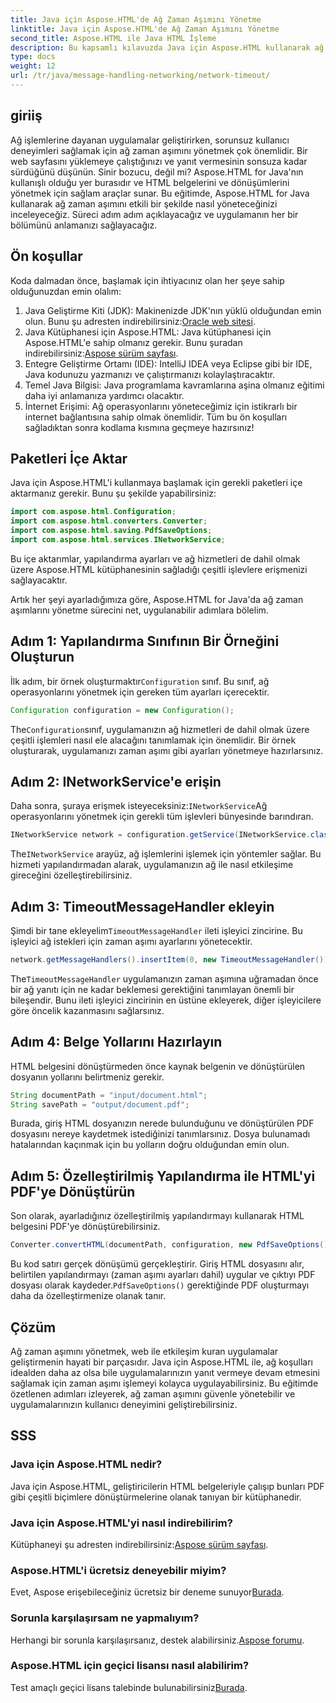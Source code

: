 ```yaml
---
title: Java için Aspose.HTML'de Ağ Zaman Aşımını Yönetme
linktitle: Java için Aspose.HTML'de Ağ Zaman Aşımını Yönetme
second_title: Aspose.HTML ile Java HTML İşleme
description: Bu kapsamlı kılavuzda Java için Aspose.HTML kullanarak ağ zaman aşımlarını nasıl yöneteceğinizi öğrenin. Etkili zaman aşımı işlemeyle sorunsuz kullanıcı deneyimleri sağlayın.
type: docs
weight: 12
url: /tr/java/message-handling-networking/network-timeout/
---
```

## giriiş
Ağ işlemlerine dayanan uygulamalar geliştirirken, sorunsuz kullanıcı deneyimleri sağlamak için ağ zaman aşımını yönetmek çok önemlidir. Bir web sayfasını yüklemeye çalıştığınızı ve yanıt vermesinin sonsuza kadar sürdüğünü düşünün. Sinir bozucu, değil mi? Aspose.HTML for Java'nın kullanışlı olduğu yer burasıdır ve HTML belgelerini ve dönüşümlerini yönetmek için sağlam araçlar sunar. Bu eğitimde, Aspose.HTML for Java kullanarak ağ zaman aşımını etkili bir şekilde nasıl yöneteceğinizi inceleyeceğiz. Süreci adım adım açıklayacağız ve uygulamanın her bir bölümünü anlamanızı sağlayacağız.
## Ön koşullar
Koda dalmadan önce, başlamak için ihtiyacınız olan her şeye sahip olduğunuzdan emin olalım:
1.  Java Geliştirme Kiti (JDK): Makinenizde JDK'nın yüklü olduğundan emin olun. Bunu şu adresten indirebilirsiniz:[Oracle web sitesi](https://www.oracle.com/java/technologies/javase-jdk11-downloads.html).
2.  Java Kütüphanesi için Aspose.HTML: Java kütüphanesi için Aspose.HTML'e sahip olmanız gerekir. Bunu şuradan indirebilirsiniz:[Aspose sürüm sayfası](https://releases.aspose.com/html/java/).
3. Entegre Geliştirme Ortamı (IDE): IntelliJ IDEA veya Eclipse gibi bir IDE, Java kodunuzu yazmanızı ve çalıştırmanızı kolaylaştıracaktır.
4. Temel Java Bilgisi: Java programlama kavramlarına aşina olmanız eğitimi daha iyi anlamanıza yardımcı olacaktır.
5. İnternet Erişimi: Ağ operasyonlarını yöneteceğimiz için istikrarlı bir internet bağlantısına sahip olmak önemlidir.
Tüm bu ön koşulları sağladıktan sonra kodlama kısmına geçmeye hazırsınız!
## Paketleri İçe Aktar
Java için Aspose.HTML'i kullanmaya başlamak için gerekli paketleri içe aktarmanız gerekir. Bunu şu şekilde yapabilirsiniz:
```java
import com.aspose.html.Configuration;
import com.aspose.html.converters.Converter;
import com.aspose.html.saving.PdfSaveOptions;
import com.aspose.html.services.INetworkService;
```
Bu içe aktarımlar, yapılandırma ayarları ve ağ hizmetleri de dahil olmak üzere Aspose.HTML kütüphanesinin sağladığı çeşitli işlevlere erişmenizi sağlayacaktır.

Artık her şeyi ayarladığımıza göre, Aspose.HTML for Java'da ağ zaman aşımlarını yönetme sürecini net, uygulanabilir adımlara bölelim.
## Adım 1: Yapılandırma Sınıfının Bir Örneğini Oluşturun
 İlk adım, bir örnek oluşturmaktır`Configuration` sınıf. Bu sınıf, ağ operasyonlarını yönetmek için gereken tüm ayarları içerecektir.
```java
Configuration configuration = new Configuration();
```
 The`Configuration`sınıf, uygulamanızın ağ hizmetleri de dahil olmak üzere çeşitli işlemleri nasıl ele alacağını tanımlamak için önemlidir. Bir örnek oluşturarak, uygulamanızı zaman aşımı gibi ayarları yönetmeye hazırlarsınız.
## Adım 2: INetworkService'e erişin
 Daha sonra, şuraya erişmek isteyeceksiniz:`INetworkService`Ağ operasyonlarını yönetmek için gerekli tüm işlevleri bünyesinde barındıran.
```java
INetworkService network = configuration.getService(INetworkService.class);
```
 The`INetworkService` arayüz, ağ işlemlerini işlemek için yöntemler sağlar. Bu hizmeti yapılandırmadan alarak, uygulamanızın ağ ile nasıl etkileşime gireceğini özelleştirebilirsiniz.
## Adım 3: TimeoutMessageHandler ekleyin
 Şimdi bir tane ekleyelim`TimeoutMessageHandler` ileti işleyici zincirine. Bu işleyici ağ istekleri için zaman aşımı ayarlarını yönetecektir.
```java
network.getMessageHandlers().insertItem(0, new TimeoutMessageHandler());
```
 The`TimeoutMessageHandler` uygulamanızın zaman aşımına uğramadan önce bir ağ yanıtı için ne kadar beklemesi gerektiğini tanımlayan önemli bir bileşendir. Bunu ileti işleyici zincirinin en üstüne ekleyerek, diğer işleyicilere göre öncelik kazanmasını sağlarsınız.
## Adım 4: Belge Yollarını Hazırlayın
HTML belgesini dönüştürmeden önce kaynak belgenin ve dönüştürülen dosyanın yollarını belirtmeniz gerekir.
```java
String documentPath = "input/document.html";
String savePath = "output/document.pdf";
```
Burada, giriş HTML dosyanızın nerede bulunduğunu ve dönüştürülen PDF dosyasını nereye kaydetmek istediğinizi tanımlarsınız. Dosya bulunamadı hatalarından kaçınmak için bu yolların doğru olduğundan emin olun.
## Adım 5: Özelleştirilmiş Yapılandırma ile HTML'yi PDF'ye Dönüştürün
Son olarak, ayarladığınız özelleştirilmiş yapılandırmayı kullanarak HTML belgesini PDF'ye dönüştürebilirsiniz.
```java
Converter.convertHTML(documentPath, configuration, new PdfSaveOptions(), savePath);
```
 Bu kod satırı gerçek dönüşümü gerçekleştirir. Giriş HTML dosyasını alır, belirtilen yapılandırmayı (zaman aşımı ayarları dahil) uygular ve çıktıyı PDF dosyası olarak kaydeder.`PdfSaveOptions()` gerektiğinde PDF oluşturmayı daha da özelleştirmenize olanak tanır.
## Çözüm
Ağ zaman aşımını yönetmek, web ile etkileşim kuran uygulamalar geliştirmenin hayati bir parçasıdır. Java için Aspose.HTML ile, ağ koşulları idealden daha az olsa bile uygulamalarınızın yanıt vermeye devam etmesini sağlamak için zaman aşımı işlemeyi kolayca uygulayabilirsiniz. Bu eğitimde özetlenen adımları izleyerek, ağ zaman aşımını güvenle yönetebilir ve uygulamalarınızın kullanıcı deneyimini geliştirebilirsiniz.
## SSS
### Java için Aspose.HTML nedir?
Java için Aspose.HTML, geliştiricilerin HTML belgeleriyle çalışıp bunları PDF gibi çeşitli biçimlere dönüştürmelerine olanak tanıyan bir kütüphanedir.
### Java için Aspose.HTML'yi nasıl indirebilirim?
 Kütüphaneyi şu adresten indirebilirsiniz:[Aspose sürüm sayfası](https://releases.aspose.com/html/java/).
### Aspose.HTML'i ücretsiz deneyebilir miyim?
 Evet, Aspose erişebileceğiniz ücretsiz bir deneme sunuyor[Burada](https://releases.aspose.com/).
### Sorunla karşılaşırsam ne yapmalıyım?
 Herhangi bir sorunla karşılaşırsanız, destek alabilirsiniz.[Aspose forumu](https://forum.aspose.com/c/html/29).
### Aspose.HTML için geçici lisansı nasıl alabilirim?
 Test amaçlı geçici lisans talebinde bulunabilirsiniz[Burada](https://purchase.aspose.com/temporary-license/).